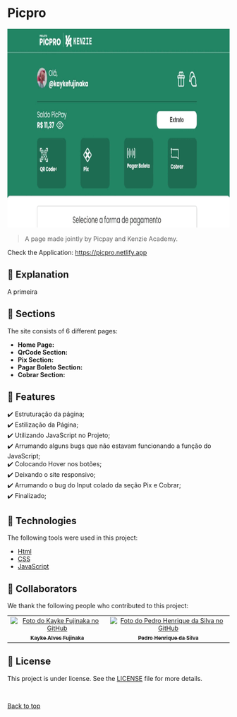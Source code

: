 # Picpro

<img src="./assets/img/gif.gif" width="800px" height="450px" alt="Gif do Teste">

>  A page made jointly by Picpay and Kenzie Academy.

Check the Application: https://picpro.netlify.app
## :page_facing_up: Explanation

A primeira 
## 📁 Sections

The site consists of 6 different pages:

- **Home Page:** 
- **QrCode Section:** 
- **Pix Section:** 
- **Pagar Boleto Section:** 
- **Cobrar Section:** 
## :dart: Features ##

:heavy_check_mark: Estruturação da página;\
:heavy_check_mark: Estilização da Página;\
:heavy_check_mark: Utilizando JavaScript no Projeto;\
:heavy_check_mark: Arrumando alguns bugs que não estavam funcionando a função do JavaScript;\
:heavy_check_mark: Colocando Hover nos botões;\
:heavy_check_mark: Deixando o site responsivo;\
:heavy_check_mark: Arrumando o bug do Input colado da seção Pix e Cobrar;\
:heavy_check_mark: Finalizado;
## :rocket: Technologies ##

The following tools were used in this project:

- [Html](https://developer.mozilla.org/pt-BR/docs/Web/HTML/Element/html/)  
- [CSS](https://developer.mozilla.org/pt-BR/docs/Web/CSS)  
- [JavaScript](https://developer.mozilla.org/pt-BR/docs/Web/JavaScript) 
## 🤝 Collaborators

We thank the following people who contributed to this project:

<table>
  <tr>
    <td align="center">
      <a href="#">
        <img src="https://avatars.githubusercontent.com/u/98772000?s=400&u=80de9af672be7f75cc7a546838552cf63d5b82fe&v=4" width="140px;" alt="Foto do Kayke Fujinaka no GitHub"/><br>
        <sub>
          <b>Kayke Alves Fujinaka</b>
        </sub>
      </a>
    </td>
    <td align="center">
      <a href="#">
        <img src="https://avatars.githubusercontent.com/u/82785683?v=4" width="140px;" alt="Foto do Pedro Henrique da Silva no GitHub"/><br>
        <sub>
          <b>Pedro Henrique da Silva</b>
        </sub>
      </a>
    </td>
  </tr>
</table>

## 📝 License

This project is under license. See the [LICENSE](LICENSE.md) file for more details.

&#xa0;

<a href="#top">Back to top</a>